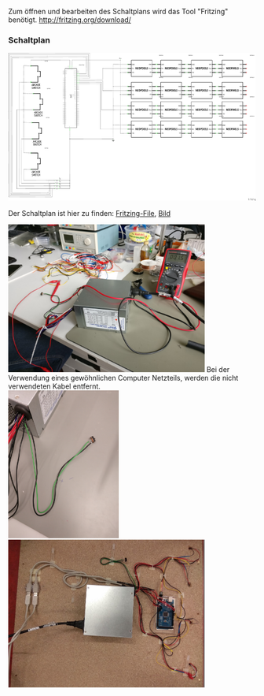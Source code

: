 Zum öffnen und bearbeiten des Schaltplans wird das Tool "Fritzing" benötigt. 
http://fritzing.org/download/ 

### Schaltplan
<img src="Schaltplan.png" height="300">

Der Schaltplan ist hier zu finden: [Fritzing-File](https://github.com/cbm-instructions/bits-please/blob/master/Schaltplan/Schaltplan.fzz), [Bild](https://github.com/cbm-instructions/bits-please/blob/master/Schaltplan/Schaltplan.png)

<img src="Netzteil.jpg" height="300">
Bei der Verwendung eines gewöhnlichen Computer Netzteils, werden die nicht verwendeten Kabel entfernt.<br>

<img src="Stromschalter.jpg" height="300">


<img src="Verkabelung.jpg" height="300">

